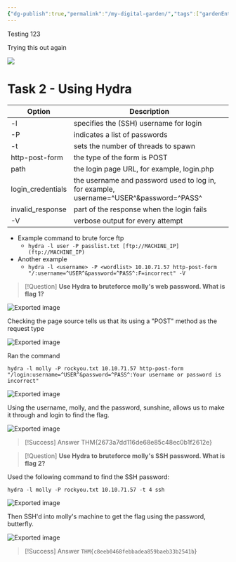 ```yaml
---
{"dg-publish":true,"permalink":"/my-digital-garden/","tags":["gardenEntry"],"created":"2025-02-06T18:51:33.711-05:00","updated":"2025-02-06T21:40:57.998-05:00"}
---
```


Testing 123

Trying this out again 


![](/img/user/TryHackMe/THM_Images/c0b5125ed3719685b8ea6c74db9914ad.png)

# Task 2 - Using Hydra

| Option            | Description                                                                            |
| ----------------- | -------------------------------------------------------------------------------------- |
| -l                | specifies the (SSH) username for login                                                 |
| -P                | indicates a list of passwords                                                          |
| -t                | sets the number of threads to spawn                                                    |
| http-post-form    | the type of the form is POST                                                           |
| path              | the login page URL, for example, login.php                                             |
| login_credentials | the username and password used to log in, for example, username=^USER^&password=^PASS^ |
| invalid_response  | part of the response when the login fails                                              |
| -V                | verbose output for every attempt                                                       |

- Example command to brute force ftp    
    - `hydra -l user -P passlist.txt [ftp://MACHINE_IP](ftp://MACHINE_IP)`
- Another example
    - `hydra -l <username> -P <wordlist> 10.10.71.57 http-post-form "/:username=^USER^&password=^PASS^:F=incorrect" -V`

> [!Question]
> **Use Hydra to bruteforce molly's web password. What is flag 1?**

![Exported image](/img/user/TryHackMe/THM_Images/6acea8dcaa459a0a51bc6bac7a46278c.png)  

Checking the page source tells us that its using a "POST" method as the request type

![Exported image](/img/user/TryHackMe/THM_Images/4caa7657ba57ccde9af7565786a80179.png)

Ran the command

```
hydra -l molly -P rockyou.txt 10.10.71.57 http-post-form "/login:username=^USER^&password=^PASS^:Your username or password is incorrect"
```

![Exported image](/img/user/TryHackMe/THM_Images/d3bfcde61619b5012049d3a2a6e334f6.png)  

Using the username, molly, and the password, sunshine, allows us to make it through and login to find the flag.

![Exported image](/img/user/TryHackMe/THM_Images/8b26c6071413b8325dd2a902f06fd47d.png)  

> [!Success] Answer
> THM{2673a7dd116de68e85c48ec0b1f2612e}

> [!Question]
> **Use Hydra to bruteforce molly's SSH password. What is flag 2?** 

Used the following command to find the SSH password: 

```
hydra -l molly -P rockyou.txt 10.10.71.57 -t 4 ssh
```

![Exported image](/img/user/TryHackMe/THM_Images/b63f779eaf9859ed2e22f534b6bea215.png)  

Then SSH'd into molly's machine to get the flag using the password, butterfly.

![Exported image](/img/user/TryHackMe/THM_Images/12d9adee146e29ab4487aaf9bc440b49.png)  

> [!Success] Answer
> `THM{c8eeb0468febbadea859baeb33b2541b`}

